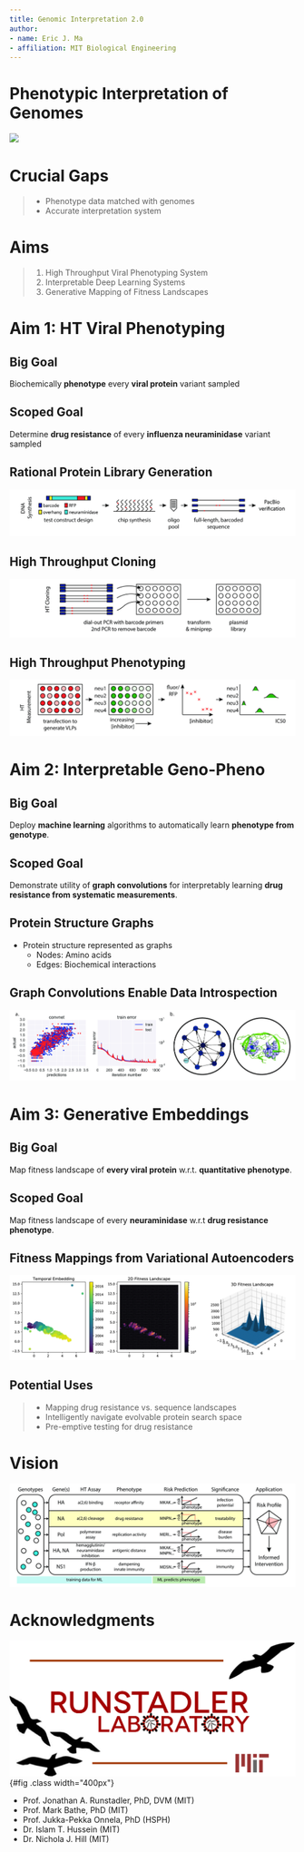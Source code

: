 ```yaml
---
title: Genomic Interpretation 2.0
author:
- name: Eric J. Ma
- affiliation: MIT Biological Engineering
---
```


# Phenotypic Interpretation of Genomes

![](./figures/interpretation.jpg)

# Crucial Gaps

> - Phenotype data matched with genomes
> - Accurate interpretation system

# Aims

> 1. High Throughput Viral Phenotyping System
> 1. Interpretable Deep Learning Systems
> 1. Generative Mapping of Fitness Landscapes

# Aim 1: HT Viral Phenotyping

## Big Goal

Biochemically **phenotype** every **viral protein** variant sampled

## Scoped Goal

Determine **drug resistance** of every **influenza neuraminidase** variant sampled

## Rational Protein Library Generation

![Generate all known neuraminidase variants using microarray DNA synthesis. Barcoding enables selective amplification later.](./figures/experimental-workflow-part1.jpg)

## High Throughput Cloning

![Dial-out PCR using barcodes as primers enables arraying of neuraminidase variants in 96-well format.](./figures/experimental-workflow-part2.jpg)

## High Throughput Phenotyping

![IC<sub>50</sub> measurements using viral-like particles, with uncertainty modelled using Bayesian estimation.](./figures/experimental-workflow-part3.jpg)

# Aim 2: Interpretable Geno-Pheno

## Big Goal

Deploy **machine learning** algorithms to automatically learn **phenotype from genotype**.

## Scoped Goal

Demonstrate utility of **graph convolutions** for interpretably learning **drug resistance from systematic measurements**.

## Protein Structure Graphs

- Protein structure represented as graphs
    - Nodes: Amino acids
    - Edges: Biochemical interactions

## Graph Convolutions Enable Data Introspection

![Deep learning on graphs automatically learned amino acid interactions responsible for phenotype.](./figures/most-activating.jpg)

# Aim 3: Generative Embeddings

## Big Goal

Map fitness landscape of **every viral protein** w.r.t. **quantitative phenotype**.

## Scoped Goal

Map fitness landscape of every **neuraminidase** w.r.t **drug resistance phenotype**.

## Fitness Mappings from Variational Autoencoders

![2D temporal embedding of H3N2 protein sequence evolution reveals peaks and valleys in sequence evolution.](./figures/embedding-h3n2.jpg)

## Potential Uses

> - Mapping drug resistance vs. sequence landscapes
> - Intelligently navigate evolvable protein search space
> - Pre-emptive testing for drug resistance

# Vision

![Quantitative and pre-emptive risk determination on multiple axes.](./figures/summary-figure.jpg)


# Acknowledgments

![](./figures/runlab-logo.png){#fig .class width="400px"}

- Prof. Jonathan A. Runstadler, PhD, DVM (MIT)
- Prof. Mark Bathe, PhD (MIT)
- Prof. Jukka-Pekka Onnela, PhD (HSPH)
- Dr. Islam T. Hussein (MIT)
- Dr. Nichola J. Hill (MIT)
